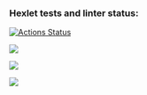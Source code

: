 ### Hexlet tests and linter status:
[![Actions Status](https://github.com/reymezis/frontend-project-lvl2/workflows/hexlet-check/badge.svg)](https://github.com/reymezis/frontend-project-lvl2/actions)


<a href="https://asciinema.org/a/WkOdUpfrZwYfpunkPcXuTfkVu" target="_blank"><img src="https://asciinema.org/a/WkOdUpfrZwYfpunkPcXuTfkVu.svg" /></a>


<a href="https://codeclimate.com/github/reymezis/frontend-project-lvl2/maintainability"><img src="https://api.codeclimate.com/v1/badges/4cfb2276b9f130bcd2fa/maintainability" /></a>

<a href="https://codeclimate.com/github/reymezis/frontend-project-lvl2/test_coverage"><img src="https://api.codeclimate.com/v1/badges/4cfb2276b9f130bcd2fa/test_coverage" /></a>
